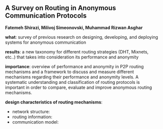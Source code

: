 ## A Survey on Routing in Anonymous Communication Protocols
**Fatemeh Shirazi, Milivoj Simeonovski, Muhammad Rizwan Asghar**

**what**: survey of previous research on designing, developing, and deploying 
systems for anonymous communication

**results**: a new taxonomy for different routing strategies (DHT, Mixnets,
etc..) that takes into consideration its performance and anonymity

**importance**: overview of performance and anonymity in P2P routing
mechanisms and a framework to discuss and measure different mechanisms regarding
their performance and anonymity levels. A systematic understanding and
classification of routing protocols is important in order to compare, evaluate
and improve anonymous routing mechanisms.


**design characteristics of routing mechanisms**: 
- network structure: 
- routing information:
- communication model:


